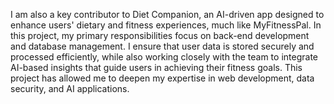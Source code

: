 I am also a key contributor to Diet Companion, an AI-driven app designed to enhance users' dietary and fitness experiences, much like MyFitnessPal. In this project, my primary responsibilities focus on back-end development and database management. I ensure that user data is stored securely and processed efficiently, while also working closely with the team to integrate AI-based insights that guide users in achieving their fitness goals. This project has allowed me to deepen my expertise in web development, data security, and AI applications.